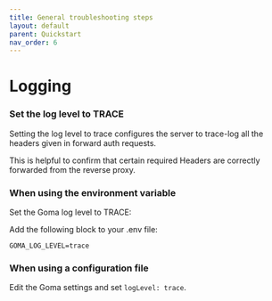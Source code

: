 ```yaml
---
title: General troubleshooting steps
layout: default
parent: Quickstart
nav_order: 6
---
```



# Logging

### Set the log level to TRACE

Setting the log level to trace configures the server to trace-log all the headers given in forward auth requests.

This is helpful to confirm that certain required Headers are correctly forwarded from the reverse proxy.



### When using the environment variable

Set the Goma log level to TRACE:

Add the following block to your .env file:
```shell
GOMA_LOG_LEVEL=trace
```

### When using a configuration file

Edit the Goma settings and set `logLevel: trace`.

